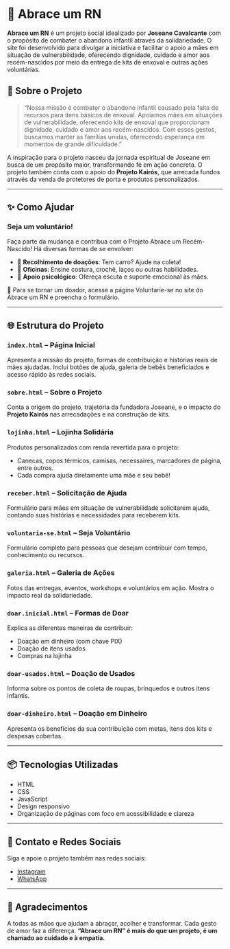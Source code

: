 # 🌸 Abrace um RN

**Abrace um RN** é um projeto social idealizado por **Joseane Cavalcante** com o propósito de combater o abandono infantil através da solidariedade. O site foi desenvolvido para divulgar a iniciativa e facilitar o apoio a mães em situação de vulnerabilidade, oferecendo dignidade, cuidado e amor aos recém-nascidos por meio da entrega de kits de enxoval e outras ações voluntárias.

## 💖 Sobre o Projeto

> “Nossa missão é combater o abandono infantil causado pela falta de recursos para itens básicos de enxoval. Apoiamos mães em situações de vulnerabilidade, oferecendo kits de enxoval que proporcionam dignidade, cuidado e amor aos recém-nascidos. Com esses gestos, buscamos manter as famílias unidas, oferecendo esperança em momentos de grande dificuldade.”

A inspiração para o projeto nasceu da jornada espiritual de Joseane em busca de um propósito maior, transformando fé em ação concreta. O projeto também conta com o apoio do **Projeto Kairós**, que arrecada fundos através da venda de protetores de porta e produtos personalizados.

---

## ✨ Como Ajudar

### Seja um voluntário!

Faça parte da mudança e contribua com o Projeto Abrace um Recém-Nascido! Há diversas formas de se envolver:

* 🚗 **Recolhimento de doações**: Tem carro? Ajude na coleta!
* 🧵 **Oficinas**: Ensine costura, crochê, laços ou outras habilidades.
* 💬 **Apoio psicológico**: Ofereça escuta e suporte emocional às mães.

📌 Para se tornar um doador, acesse a página Voluntarie-se no site do Abrace um RN e preencha o formulário.

---

## 🌐 Estrutura do Projeto

### `index.html` – Página Inicial

Apresenta a missão do projeto, formas de contribuição e histórias reais de mães ajudadas. Inclui botões de ajuda, galeria de bebês beneficiados e acesso rápido às redes sociais.

### `sobre.html` – Sobre o Projeto

Conta a origem do projeto, trajetória da fundadora Joseane, e o impacto do **Projeto Kairós** nas arrecadações e na construção de kits.

### `lojinha.html` – Lojinha Solidária

Produtos personalizados com renda revertida para o projeto:

* Canecas, copos térmicos, camisas, necessaires, marcadores de página, entre outros.
* Cada compra ajuda diretamente uma mãe e seu bebê!

### `receber.html` – Solicitação de Ajuda

Formulário para mães em situação de vulnerabilidade solicitarem ajuda, contando suas histórias e necessidades para receberem kits.

### `voluntaria-se.html` – Seja Voluntário

Formulário completo para pessoas que desejam contribuir com tempo, conhecimento ou recursos.

### `galeria.html` – Galeria de Ações

Fotos das entregas, eventos, workshops e voluntários em ação. Mostra o impacto real da solidariedade.

### `doar.inicial.html` – Formas de Doar

Explica as diferentes maneiras de contribuir:

* Doação em dinheiro (com chave PIX)
* Doação de itens usados
* Compras na lojinha

### `doar-usados.html` – Doação de Usados

Informa sobre os pontos de coleta de roupas, brinquedos e outros itens infantis.

### `doar-dinheiro.html` – Doação em Dinheiro

Apresenta os benefícios da sua contribuição com metas, itens dos kits e despesas cobertas.

---

## 📦 Tecnologias Utilizadas

* HTML
* CSS
* JavaScript
* Design responsivo
* Organização de páginas com foco em acessibilidade e clareza

---

## 📲 Contato e Redes Sociais

Siga e apoie o projeto também nas redes sociais:

* [Instagram](https://www.instagram.com/abraceumrn/)
* [WhatsApp](https://wa.me/5583987075415)

---

## 🤝 Agradecimentos

A todas as mãos que ajudam a abraçar, acolher e transformar. Cada gesto de amor faz a diferença.
**“Abrace um RN” é mais do que um projeto, é um chamado ao cuidado e à empatia.**

